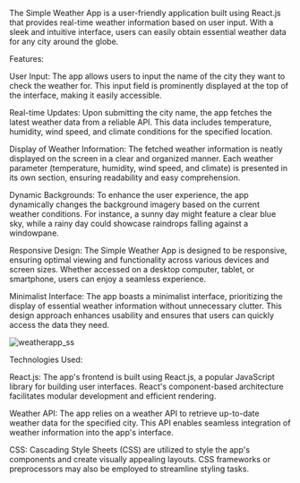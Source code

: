The Simple Weather App is a user-friendly application built using React.js that provides real-time weather information based on user input. With a sleek and intuitive interface, users can easily obtain essential weather data for any city around the globe.

Features:

User Input: The app allows users to input the name of the city they want to check the weather for. This input field is prominently displayed at the top of the interface, making it easily accessible.

Real-time Updates: Upon submitting the city name, the app fetches the latest weather data from a reliable API. This data includes temperature, humidity, wind speed, and climate conditions for the specified location.

Display of Weather Information: The fetched weather information is neatly displayed on the screen in a clear and organized manner. Each weather parameter (temperature, humidity, wind speed, and climate) is presented in its own section, ensuring readability and easy comprehension.

Dynamic Backgrounds: To enhance the user experience, the app dynamically changes the background imagery based on the current weather conditions. For instance, a sunny day might feature a clear blue sky, while a rainy day could showcase raindrops falling against a windowpane.

Responsive Design: The Simple Weather App is designed to be responsive, ensuring optimal viewing and functionality across various devices and screen sizes. Whether accessed on a desktop computer, tablet, or smartphone, users can enjoy a seamless experience.

Minimalist Interface: The app boasts a minimalist interface, prioritizing the display of essential weather information without unnecessary clutter. This design approach enhances usability and ensures that users can quickly access the data they need.

![weatherapp_ss](https://github.com/sdn-krishna/Weather-App/assets/148681602/63b164e9-e2b1-4566-a37e-1ae92271bd62)


Technologies Used:

React.js: The app's frontend is built using React.js, a popular JavaScript library for building user interfaces. React's component-based architecture facilitates modular development and efficient rendering.

Weather API: The app relies on a weather API to retrieve up-to-date weather data for the specified city. This API enables seamless integration of weather information into the app's interface.

CSS: Cascading Style Sheets (CSS) are utilized to style the app's components and create visually appealing layouts. CSS frameworks or preprocessors may also be employed to streamline styling tasks.
